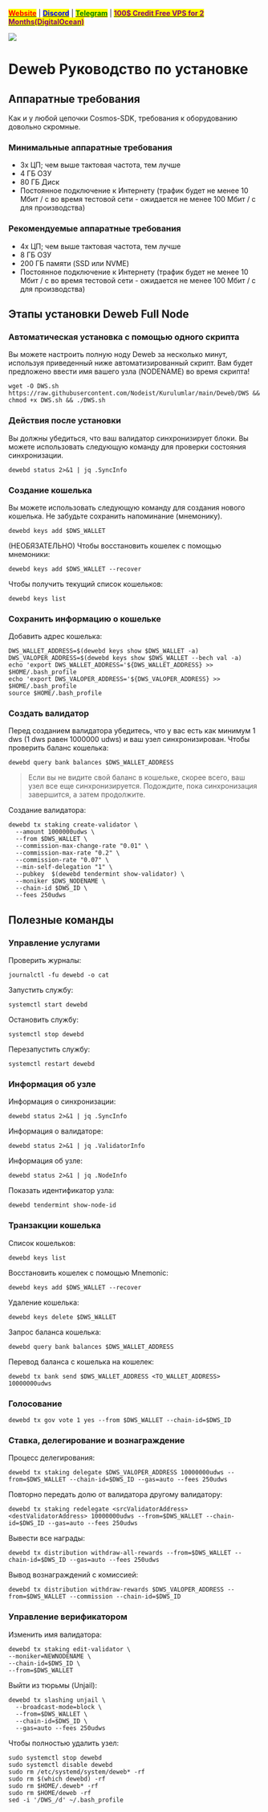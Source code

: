 &#x20;                             [<mark style="color:red;">**Website**</mark>](https://nodeist.net/) | [<mark style="color:blue;">**Discord**</mark>](https://discord.gg/ypx7mJ6Zzb) | [<mark style="color:green;">**Telegram**</mark>](https://t.me/noodeist) | [<mark style="color:purple;">**100$ Credit Free VPS for 2 Months(DigitalOcean)**</mark>](https://nodeist.net/)<mark style="color:purple;"></mark>

![](https://i.hizliresim.com/kitpt1x.png)


# Deweb Руководство по установке
## Аппаратные требования
Как и у любой цепочки Cosmos-SDK, требования к оборудованию довольно скромные.

### Минимальные аппаратные требования
  - 3x ЦП; чем выше тактовая частота, тем лучше
  - 4 ГБ ОЗУ
  - 80 ГБ Диск
  - Постоянное подключение к Интернету (трафик будет не менее 10 Мбит / с во время тестовой сети - ожидается не менее 100 Мбит / с для производства)

### Рекомендуемые аппаратные требования
  - 4x ЦП; чем выше тактовая частота, тем лучше
  - 8 ГБ ОЗУ
  - 200 ГБ памяти (SSD или NVME)
  - Постоянное подключение к Интернету (трафик будет не менее 10 Мбит / с во время тестовой сети - ожидается не менее 100 Мбит / с для производства)

## Этапы установки Deweb Full Node
### Автоматическая установка с помощью одного скрипта
Вы можете настроить полную ноду Deweb за несколько минут, используя приведенный ниже автоматизированный скрипт.
Вам будет предложено ввести имя вашего узла (NODENAME) во время скрипта!

```
wget -O DWS.sh https://raw.githubusercontent.com/Nodeist/Kurulumlar/main/Deweb/DWS && chmod +x DWS.sh && ./DWS.sh
```
### Действия после установки

Вы должны убедиться, что ваш валидатор синхронизирует блоки.
Вы можете использовать следующую команду для проверки состояния синхронизации.
```
dewebd status 2>&1 | jq .SyncInfo
```

### Создание кошелька
Вы можете использовать следующую команду для создания нового кошелька. Не забудьте сохранить напоминание (мнемонику).
```
dewebd keys add $DWS_WALLET
```

(НЕОБЯЗАТЕЛЬНО) Чтобы восстановить кошелек с помощью мнемоники:
```
dewebd keys add $DWS_WALLET --recover
```

Чтобы получить текущий список кошельков:
```
dewebd keys list
```
### Сохранить информацию о кошельке
Добавить адрес кошелька:
```
DWS_WALLET_ADDRESS=$(dewebd keys show $DWS_WALLET -a)
DWS_VALOPER_ADDRESS=$(dewebd keys show $DWS_WALLET --bech val -a)
echo 'export DWS_WALLET_ADDRESS='${DWS_WALLET_ADDRESS} >> $HOME/.bash_profile
echo 'export DWS_VALOPER_ADDRESS='${DWS_VALOPER_ADDRESS} >> $HOME/.bash_profile
source $HOME/.bash_profile
```


### Создать валидатор
Перед созданием валидатора убедитесь, что у вас есть как минимум 1 dws (1 dws равен 1000000 udws) и ваш узел синхронизирован.
Чтобы проверить баланс кошелька:
```
dewebd query bank balances $DWS_WALLET_ADDRESS
```
> Если вы не видите свой баланс в кошельке, скорее всего, ваш узел все еще синхронизируется. Подождите, пока синхронизация завершится, а затем продолжите.

Создание валидатора:
```
dewebd tx staking create-validator \
  --amount 1000000udws \
  --from $DWS_WALLET \
  --commission-max-change-rate "0.01" \
  --commission-max-rate "0.2" \
  --commission-rate "0.07" \
  --min-self-delegation "1" \
  --pubkey  $(dewebd tendermint show-validator) \
  --moniker $DWS_NODENAME \
  --chain-id $DWS_ID \
  --fees 250udws
```


## Полезные команды
### Управление услугами
Проверить журналы:
```
journalctl -fu dewebd -o cat
```

Запустить службу:
```
systemctl start dewebd
```

Остановить службу:
```
systemctl stop dewebd
```

Перезапустить службу:
```
systemctl restart dewebd
```

### Информация об узле
Информация о синхронизации:
```
dewebd status 2>&1 | jq .SyncInfo
```

Информация о валидаторе:
```
dewebd status 2>&1 | jq .ValidatorInfo
```

Информация об узле:
```
dewebd status 2>&1 | jq .NodeInfo
```

Показать идентификатор узла:
```
dewebd tendermint show-node-id
```

### Транзакции кошелька
Список кошельков:
```
dewebd keys list
```

Восстановить кошелек с помощью Mnemonic:
```
dewebd keys add $DWS_WALLET --recover
```

Удаление кошелька:
```
dewebd keys delete $DWS_WALLET
```

Запрос баланса кошелька:
```
dewebd query bank balances $DWS_WALLET_ADDRESS
```

Перевод баланса с кошелька на кошелек:
```
dewebd tx bank send $DWS_WALLET_ADDRESS <TO_WALLET_ADDRESS> 10000000udws
```

### Голосование
```
dewebd tx gov vote 1 yes --from $DWS_WALLET --chain-id=$DWS_ID
```

### Ставка, делегирование и вознаграждение
Процесс делегирования:
```
dewebd tx staking delegate $DWS_VALOPER_ADDRESS 10000000udws --from=$DWS_WALLET --chain-id=$DWS_ID --gas=auto --fees 250udws
```

Повторно передать долю от валидатора другому валидатору:
```
dewebd tx staking redelegate <srcValidatorAddress> <destValidatorAddress> 10000000udws --from=$DWS_WALLET --chain-id=$DWS_ID --gas=auto --fees 250udws
```

Вывести все награды:
```
dewebd tx distribution withdraw-all-rewards --from=$DWS_WALLET --chain-id=$DWS_ID --gas=auto --fees 250udws
```

Вывод вознаграждений с комиссией:
```
dewebd tx distribution withdraw-rewards $DWS_VALOPER_ADDRESS --from=$DWS_WALLET --commission --chain-id=$DWS_ID
```

### Управление верификатором
Изменить имя валидатора:
```
dewebd tx staking edit-validator \
--moniker=NEWNODENAME \
--chain-id=$DWS_ID \
--from=$DWS_WALLET
```

Выйти из тюрьмы (Unjail):
```
dewebd tx slashing unjail \
  --broadcast-mode=block \
  --from=$DWS_WALLET \
  --chain-id=$DWS_ID \
  --gas=auto --fees 250udws
```


Чтобы полностью удалить узел:
```
sudo systemctl stop dewebd
sudo systemctl disable dewebd
sudo rm /etc/systemd/system/deweb* -rf
sudo rm $(which dewebd) -rf
sudo rm $HOME/.deweb* -rf
sudo rm $HOME/deweb -rf
sed -i '/DWS_/d' ~/.bash_profile
```
  
